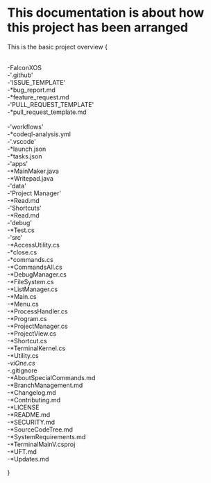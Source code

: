 # This documentation is about how this project has been arranged

This is the basic project overview
{
    <p>
    <br>
    -FalconXOS
    <br>
       -'.github'
       <br>
          -'ISSUE_TEMPLATE'
          <br>
             -*bug_report.md
             <br>
             -*feature_request.md
             <br>
          -'PULL_REQUEST_TEMPLATE'
          <br>
             -*pull_request_template.md
             <br>          
          -'workflows'
          <br>
             -*codeql-analysis.yml
             <br>
       -'.vscode'
       <br>
             -*launch.json
             <br>
             -*tasks.json
             <br>
       -'apps'
       <br>
             -*MainMaker.java
             <br>
             -*Writepad.java
             <br>
       -'data'
       <br>
          -'Project Manager'
          <br>
             -*Read.md
             <br>
          -'Shortcuts'
          <br>
             -*Read.md
             <br>
       -'debug'
       <br>
             -*Test.cs
             <br>
       -'src'
       <br>
             -*AccessUtility.cs
             <br>
             -*close.cs
             <br>
             -*commands.cs
             <br>
             -*CommandsAll.cs
             <br>
             -*DebugManager.cs
             <br>
             -*FileSystem.cs
             <br>
             -*ListManager.cs
             <br>
             -*Main.cs
             <br>
             -*Menu.cs
             <br>
             -*ProcessHandler.cs
             <br>
             -*Program.cs
             <br>
             -*ProjectManager.cs
             <br>
             -*ProjectView.cs
             <br>
             -*Shortcut.cs
             <br>
             -*TerminalKernel.cs
             <br>
             -*Utility.cs
             <br>
             -*viOne.cs
             <br>
        -*.gitignore
        <br>
        -*AboutSpecialCommands.md
        <br>
        -*BranchManagement.md
        <br>
        -*Changelog.md
        <br>
        -*Contributing.md
        <br>
        -*LICENSE
        <br>
        -*README.md
        <br>
        -*SECURITY.md
        <br>
        -*SourceCodeTree.md
        <br>
        -*SystemRequirements.md
        <br>
        -*TerminalMainV.csproj
        <br>
        -*UFT.md
        <br>
        -*Updates.md
        <br>
        </p>


}
